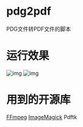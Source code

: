 # pdg2pdf
PDG文件转PDF文件的脚本


# 运行效果
![img](res/linux_sh_direct.gif)
![img](res/linux_sh_args.gif)


# 用到的开源库
[FFmpeg](https://github.com/FFmpeg/FFmpeg)
[ImageMagick](https://github.com/ImageMagick/ImageMagick)
Pdftk
